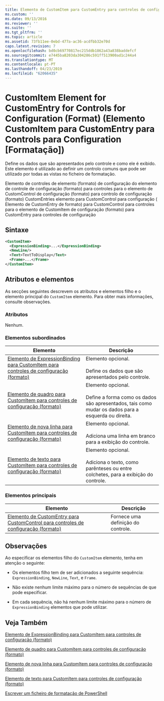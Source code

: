 ```yaml
---
title: Elemento de CustomItem para CustomEntry para controles de configuração (formato) | Documentos da Microsoft
ms.custom: ''
ms.date: 09/13/2016
ms.reviewer: ''
ms.suite: ''
ms.tgt_pltfrm: ''
ms.topic: article
ms.assetid: 73fb11ee-0ebd-477a-ac36-acdfbb32e70d
caps.latest.revision: 7
ms.openlocfilehash: bd0cb69770817ec215ddb1862a43a838baddefcf
ms.sourcegitcommit: e7445ba8203da304286c591ff513900ad1c244a4
ms.translationtype: MT
ms.contentlocale: pt-PT
ms.lasthandoff: 04/23/2019
ms.locfileid: "62066435"
---
```

# <a name="customitem-element-for-customentry-for-controls-for-configuration-format"></a>CustomItem Element for CustomEntry for Controls for Configuration (Format) (Elemento CustomItem para CustomEntry para Controls para Configuration [Formatação])

Define os dados que são apresentados pelo controle e como ele é exibido. Este elemento é utilizado ao definir um controlo comuns que pode ser utilizado por todas as vistas no ficheiro de formatação.

Elemento de controles de elemento (formato) de configuração do elemento de controle de configuração (formato) para controles para o elemento de CustomControl de configuração (formato) para controlo de configuração (formato) CustomEntries elemento para CustomControl para configuração ( Elemento de CustomEntry de formato) para CustomControl para controles para o elemento de CustomItem de configuração (formato) para CustomEntry para controles de configuração

## <a name="syntax"></a>Sintaxe

```xml
<CustomItem>
  <ExpressionBinding>...</ExpressionBinding>
  <NewLine/>
  <Text>TextToDisplay</Text>
  <Frame>...</Frame>
</CustomItem>
```

## <a name="attributes-and-elements"></a>Atributos e elementos

As secções seguintes descrevem os atributos e elementos filho e o elemento principal do `CustomItem` elemento. Para obter mais informações, consulte observações.

### <a name="attributes"></a>Atributos

Nenhum.

### <a name="child-elements"></a>Elementos subordinados

|Elemento|Descrição|
|-------------|-----------------|
|[Elemento de ExpressionBinding para CustomItem para controles de configuração (formato)](./expressionbinding-element-for-customitem-for-controls-for-configuration-format.md)|Elemento opcional.<br /><br /> Define os dados que são apresentados pelo controle.|
|[Elemento de quadro para CustomItem para controles de configuração (formato)](./frame-element-for-customitem-for-controls-for-configuration-format.md)|Elemento opcional.<br /><br /> Define a forma como os dados são apresentados, tais como mudar os dados para a esquerda ou direita.|
|[Elemento de nova linha para CustomItem para controles de configuração (formato)](./newline-element-for-customitem-for-controls-for-configuration-format.md)|Elemento opcional.<br /><br /> Adiciona uma linha em branco para a exibição do controle.|
|[Elemento de texto para CustomItem para controles de configuração (formato)](./text-element-for-customitem-for-controls-for-configuration-format.md)|Elemento opcional.<br /><br /> Adiciona o texto, como parênteses ou entre colchetes, para a exibição do controle.|

### <a name="parent-elements"></a>Elementos principais

|Elemento|Descrição|
|-------------|-----------------|
|[Elemento de CustomEntry para CustomControl para controles de configuração (formato)](./customentry-element-for-customcontrol-for-controls-for-configuration-format.md)|Fornece uma definição do controle.|

## <a name="remarks"></a>Observações

Ao especificar os elementos filho do `CustomItem` elemento, tenha em atenção o seguinte:

- Os elementos filho tem de ser adicionados a seguinte sequência: `ExpressionBinding`, `NewLine`, `Text`, e `Frame`.

- Não existe nenhum limite máximo para o número de sequências de que pode especificar.

- Em cada sequência, não há nenhum limite máximo para o número de `ExpressionBinding` elementos que pode utilizar.

## <a name="see-also"></a>Veja Também

[Elemento de ExpressionBinding para CustomItem para controles de configuração (formato)](./expressionbinding-element-for-customitem-for-controls-for-configuration-format.md)

[Elemento de quadro para CustomItem para controles de configuração (formato)](./frame-element-for-customitem-for-controls-for-configuration-format.md)

[Elemento de nova linha para CustomItem para controles de configuração (formato)](./newline-element-for-customitem-for-controls-for-configuration-format.md)

[Elemento de texto para CustomItem para controles de configuração (formato)](./text-element-for-customitem-for-controls-for-configuration-format.md)

[Escrever um ficheiro de formatação de PowerShell](./writing-a-powershell-formatting-file.md)
